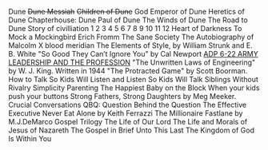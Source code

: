 
Dune
~~Dune Messiah~~
~~Children of Dune~~
God Emperor of Dune
Heretics of Dune
Chapterhouse: Dune
Paul of Dune
The Winds of Dune
The Road to Dune
Story of civilliation
1
2
3
4
5
6
7
8
9
10
11
12
Heart of Darkness
To Mock a Mockingbird
Erich Fromm The Sane Society
The Autobiography of Malcolm X
blood meridian
The Elements of Style, by William Strunk and E. B. White
"So Good They Can’t Ignore You" by Cal Newport
[ADP 6-22 ARMY LEADERSHIP AND THE PROFESSION](https://armypubs.army.mil/epubs/DR_pubs/DR_a/pdf/web/ARN20039_ADP%206-22%20C1%20FINAL%20WEB.pdf)
"The Unwritten Laws of Engineering" by W. J. King. Written in 1944
"The Protracted Game" by Scott Boorman.
How to Talk So Kids Will Listen and Listen So Kids Will Talk
Siblings Without Rivalry
Simplicity Parenting
The Happiest Baby on the Block 
When your kids push your buttons
Strong Fathers, Strong Daughters by Meg Meeker.
Crucial Conversations
QBQ: Question Behind the Question
The Effective Executive
Never Eat Alone by Keith Ferrazzi
The Millionaire Fastlane by M.J.DeMarco
Gospel Trilogy
The Life of Our Lord
The Life and Morals of Jesus of Nazareth
The Gospel in Brief
Unto This Last
The Kingdom of God Is Within You
